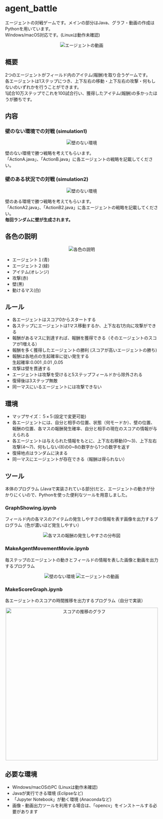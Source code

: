# agent_battle
エージェントの対戦ゲームです。メインの部分はJava、グラフ・動画の作成はPythonを用いています。  
Windows/macOS対応です。(Linuxは動作未確認)

<div align="center">
<img src="https://raw.github.com/wiki/s-tsuiki/agent_battle/images/battle_wall.gif" alt="エージェントの動画">
</div>

## 概要
2つのエージェントがフィールド内のアイテム(報酬)を取り合うゲームです。  
各エージェントは1ステップにつき、上下左右の移動・上下左右の攻撃・何もしないのいずれかを行うことができます。  
1試合10万ステップでこれを100試合行い、獲得したアイテム(報酬)の多かったほうが勝ちです。

## 内容
### 壁のない環境での対戦 (simulation1) 
<div align="center">
<img src="https://raw.github.com/wiki/s-tsuiki/agent_battle/images/battle_no_wall.png" alt="壁のない環境">
</div>

壁のない環境で勝つ戦略を考えてもらいます。  
「ActionA.java」、「ActionB.java」に各エージェントの戦略を記載してください。

### 壁のある状況での対戦 (simulation2)  
<div align="center">
<img src="https://raw.github.com/wiki/s-tsuiki/agent_battle/images/battle_wall.png" alt="壁のない環境">
</div>

壁のある環境で勝つ戦略を考えてもらいます。  
「ActionA2.java」、「ActionB2.java」に各エージェントの戦略を記載してください。  
**毎回ランダムに壁が生成されます。**

## 各色の説明
<div align="center">
<img src="https://raw.github.com/wiki/s-tsuiki/agent_battle/images/explanation.png" alt="各色の説明">
</div>

* エージェント１(青)
* エージェント２(緑)
* アイテム(オレンジ)
* 攻撃(赤)
* 壁(黒)
* 動けるマス(白)

## ルール
* 各エージェントはスコア0からスタートする
* 各ステップにエージェントは1マス移動するか、上下左右1方向に攻撃ができる
* 報酬があるマスに到達すれば、報酬を獲得できる（そのエージェントのスコアが1増える）
* 報酬を多く獲得したエージェントの勝利 (スコアが高いエージェントの勝ち)
* 報酬は各地点の生起確率に従い発生する  
生起確率:0.001 ,0.01 ,0.05
* 攻撃は壁を貫通する
* エージェントは攻撃を受けると5ステップフィールドから除外される
* 復帰後は3ステップ無敵
* 同一マスにいるエージェントには攻撃できない

## 環境
* マップサイズ：５×５(設定で変更可能)
* 各エージェントには、自分と相手の位置、状態（何モードか）、壁の位置、報酬の位置、各マスの報酬発生確率、自分と相手の現在のスコアの情報が与えられる
* 各エージェントは与えられた情報をもとに、上下左右移動(0～3)、上下左右攻撃(4～7)、何もしない(8)の0~8の数字から1つの数字を返す
* 復帰地点はランダムに決まる
* 同一マスにエージェントが存在できる（報酬は得られない）

## ツール
本体のプログラム (Javaで実装されている部分)だと、エージェントの動きが分かりにくいので、Pythonを使った便利なツールを用意しました。
### GraphShowing.ipynb
フィールド内の各マスのアイテムの発生しやすさの情報を表す画像を出力するプログラム（色が濃いほど発生しやすい）
<div align="center">
<img src="https://raw.github.com/wiki/s-tsuiki/agent_battle/images/Graph.png" alt="各マスの報酬の発生しやすさの分布図">
</div>

### MakeAgentMovementMovie.ipynb
毎ステップのエージェントの動きとフィールドの情報を表した画像と動画を出力するプログラム
<div align="center">
<img src="https://raw.github.com/wiki/s-tsuiki/agent_battle/images/battle_wall.png" alt="壁のない環境">
<img src="https://raw.github.com/wiki/s-tsuiki/agent_battle/images/battle_wall.gif" alt="エージェントの動画">
</div>


### MakeScoreGraph.ipynb
各エージェントのスコアの時間推移を出力するプログラム（自分で実装）
<div align="center">
<img src="https://raw.github.com/wiki/s-tsuiki/agent_battle/images/ScoreGraph.png" alt="スコアの推移のグラフ" width="500">
</div>

## 必要な環境
* Windows/macOSのPC (Linuxは動作未確認)
* Javaが実行できる環境 (Eclipseなど)
* 「Jupyter Notebook」が動く環境 (Anacondaなど)
* 画像・動画出力ツールを利用する場合は、「opencv」をインストールする必要があります
